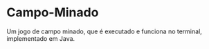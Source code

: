 # Campo-Minado
Um jogo de campo minado, que é executado e funciona no terminal, implementado em Java.
